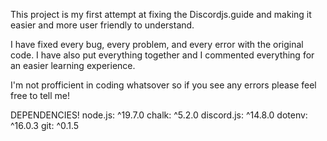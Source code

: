 This project is my first attempt at fixing the Discordjs.guide and making it easier and more user friendly to understand.

I have fixed every bug, every problem, and every error with the original code. I have also put everything together and I commented everything for an easier learning experience.

I'm not profficient in coding whatsover so if you see any errors please feel free to tell me!

DEPENDENCIES!
node.js: ^19.7.0
chalk: ^5.2.0
discord.js: ^14.8.0
dotenv: ^16.0.3
git: ^0.1.5

